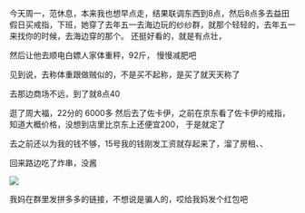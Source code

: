 今天周一，范休息，本来我也想早点走，结果联调东西到8点，然后8点多去益田假日买戒指，下班，她穿了去年五一去海边玩的纱纱群，就那个轻轻的，去年五一来找你的时候，去海边穿的那个。 还挺好看的，就是有点壮， 

然后让他去顺电白嫖人家体重秤，92斤， 慢慢减肥吧

见到说，去称体重跟做贼似的，不是买不起称，是买了就天天称了

去那边商场不远，到了就8点40

逛了周大福，22分的 6000多
然后去了佐卡伊，之前在京东看了佐卡伊的戒指，知道大概价格，没想到店里比京东上还便宜200， 于是就定了


去之前还以为我的钱不够，15号我的钱刚发工资就存起来了，溜了房租、、

回来路边吃了炸串，没酱

![](http://upload-images.jianshu.io/upload_images/6904315-637cf06392a51e78.jpg?imageMogr2/auto-orient/strip%7CimageView2/2/w/1080/q/50)

我妈在群里发拼多多的链接，不想说是骗人的，哎给我妈发个红包吧
